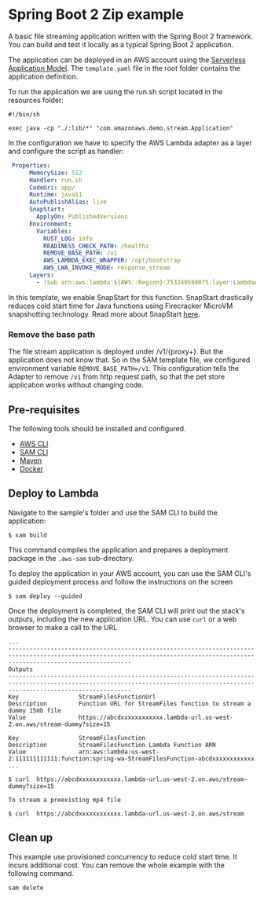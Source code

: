 # Spring Boot 2 Zip example

A basic file streaming application written with the Spring Boot 2 framework. You can build and test it locally as a typical Spring Boot 2 application.

The application can be deployed in an AWS account using the [Serverless Application Model](https://github.com/awslabs/serverless-application-model). The `template.yaml` file in the root folder contains the application definition.

To run the application we are using the run.sh script located in the resources folder:

```shell
#!/bin/sh

exec java -cp "./:lib/*" "com.amazonaws.demo.stream.Application"
```

In the configuration we have to specify the AWS Lambda adapter as a layer and configure the script as handler:

```yaml
 Properties:
      MemorySize: 512
      Handler: run.sh
      CodeUri: app/
      Runtime: java11
      AutoPublishAlias: live
      SnapStart:
        ApplyOn: PublishedVersions      
      Environment:
        Variables:
          RUST_LOG: info
          READINESS_CHECK_PATH: /healthz
          REMOVE_BASE_PATH: /v1
          AWS_LAMBDA_EXEC_WRAPPER: /opt/bootstrap
          AWS_LWA_INVOKE_MODE: response_stream
      Layers:
        - !Sub arn:aws:lambda:${AWS::Region}:753240598075:layer:LambdaAdapterLayerX86:25
```
In this template, we enable SnapStart for this function. SnapStart drastically reduces cold start time for Java functions using Firecracker MicroVM snapshotting technology. Read more about SnapStart [here](https://docs.aws.amazon.com/lambda/latest/dg/snapstart.html).

### Remove the base path

The file stream application is deployed under /v1/{proxy+}. But the application does not know that. So in the SAM template file, we configured environment variable `REMOVE_BASE_PATH=/v1`. 
This configuration tells the Adapter to remove `/v1` from http request path, so that the pet store application works without changing code. 


## Pre-requisites

The following tools should be installed and configured.

* [AWS CLI](https://aws.amazon.com/cli/)
* [SAM CLI](https://github.com/awslabs/aws-sam-cli)
* [Maven](https://maven.apache.org/)
* [Docker](https://www.docker.com/products/docker-desktop)

## Deploy to Lambda
Navigate to the sample's folder and use the SAM CLI to build the application:

```shell
$ sam build
```

This command compiles the application and prepares a deployment package in the `.aws-sam` sub-directory.

To deploy the application in your AWS account, you can use the SAM CLI's guided deployment process and follow the instructions on the screen

```shell
$ sam deploy --guided
```

Once the deployment is completed, the SAM CLI will print out the stack's outputs, including the new application URL. You can use `curl` or a web browser to make a call to the URL

```shell
...
-------------------------------------------------------------------------------------------------------------------------------------------------------------------------------
Outputs                                                                                                                                                                       
-------------------------------------------------------------------------------------------------------------------------------------------------------------------------------
Key                 StreamFilesFunctionUrl                                                                                                                                    
Description         Function URL for StreamFiles function to stream a dummy 15mb file                                                                                         
Value               https://abcdxxxxxxxxxxxx.lambda-url.us-west-2.on.aws/stream-dummy?size=15                                                                 

Key                 StreamFilesFunction                                                                                                                                       
Description         StreamFilesFunction Lambda Function ARN                                                                                                                   
Value               arn:aws:lambda:us-west-2:111111111111:function:spring-wa-StreamFilesFunction-abcdxxxxxxxxxxxx     
...

$ curl  https://abcdxxxxxxxxxxxx.lambda-url.us-west-2.on.aws/stream-dummy?size=15

To stream a preexisting mp4 file  

$ curl  https://abcdxxxxxxxxxxxx.lambda-url.us-west-2.on.aws/stream   
```

## Clean up

This example use provisioned concurrency to reduce cold start time. It incurs additional cost. You can remove the whole example with the following command. 

```shell
sam delete
```